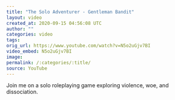 ```yaml
---
title: "The Solo Adventurer - Gentleman Bandit"
layout: video
created_at: 2020-09-15 04:56:08 UTC
author: ""
categories: video
tags: 
orig_url: https://www.youtube.com/watch?v=N5o2uGjv7BI
video_embed: N5o2uGjv7BI
image: 
permalink: /:categories/:title/
source: YouTube
---
```

Join me on a solo roleplaying game exploring violence, woe, and dissociation.